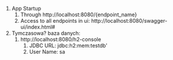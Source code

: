 1. App Startup
    1. Through http://localhost:8080/{endpoint_name}
    2. Access to all endpoints in ui: http://localhost:8080/swagger-ui/index.html#
3. Tymczasowa? baza danych:
   1. http://localhost:8080/h2-console
      1. JDBC URL: jdbc:h2:mem:testdb'
      2. User Name: sa
